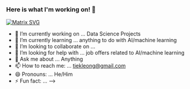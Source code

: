 ### Here is what I'm working on! 👋


 [![Matrix SVG](https://raw.githubusercontent.com/rodrigograca31/rodrigograca31/master/matrix.svg)](https://www.youtube.com/watch?v=dQw4w9WgXcQ) 


- 🔭 I’m currently working on ... Data Science Projects
- 🌱 I’m currently learning ... anything to do with AI/machine learning
- 👯 I’m looking to collaborate on ... 
- 🤔 I’m looking for help with ... job offers related to AI/machine learning
- 💬 Ask me about ... Anything
- 📫 How to reach me: ... tiekleong@gmail.com
- 😄 Pronouns: ... He/Him
- ⚡ Fun fact: ...
-->
